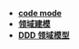 * [**code mode**](/Code%20Thinking/code%20mode/_navbar)  
* [**领域建模**](/Code%20Thinking/领域建模/_navbar)  
* [**DDD 领域模型**](/Code%20Thinking/DDD%20领域模型/_navbar)  
